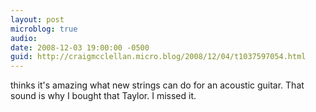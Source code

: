 ```yaml
---
layout: post
microblog: true
audio: 
date: 2008-12-03 19:00:00 -0500
guid: http://craigmcclellan.micro.blog/2008/12/04/t1037597054.html
---
```

thinks it's amazing what new strings can do for an acoustic guitar.  That sound is why I bought that Taylor.  I missed it.
